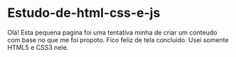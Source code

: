 # Estudo-de-html-css-e-js
Olá! Esta pequena pagina foi uma tentativa minha de criar um conteudo  com base no que me foi propoto. Fico feliz de tela concluido. 
Usei somente HTML5 e CSS3 nele. 
